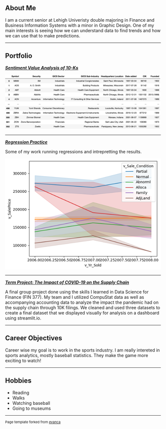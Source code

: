 ## About Me

I am a current senior at Lehigh Univeristy double majoring in Finance and Business Information Systems with a minor in Graphic Design.
One of my main interests is seeing how we can understand data to find trends and how we can use that to make predictions.



---

## Portfolio

<!-- You can link to other websites, PDFs in this repo, and other pages in this repo -->

_**[Sentiment Value Analysis of 10-Ks](midterm_report_summary)**_

<img src="images/sp500.png?raw=true"/>

---

_**[Regression Practice](regression)**_

Some of my work running regressions and intrepretting the results.

<img src="images/output_5_0.png?raw=true"/>

---

_**[Term Project: The Impact of COVID-19 on the Supply Chain]([https://jerseyk.github.io/Final-Project_Sunset-website/](https://jerseyk-final-project-sunset-website-welcome-eoomf2.streamlit.app/))**_

A final group project done using the skills I learned in Data Science for Finance (FIN 377). My team and I utilized CompuStat data as well as accompanying accounting data to analyze the impact the pandemic had on the supply chain through 10K filings. We cleaned and used three datasets to create a final dataset that we displayed visually for analysis on a dashboard using streamlit.io. 

---

## Career Objectives

Career wise my goal is to work in the sports industry. I am really intereted in sports analytics, mostly baseball statistics. They make the game more exciting to watch!

---

## Hobbies

- Reading
- Walks
- Watching baseball
- Going to museums

---
<p style="font-size:11px">Page template forked from <a href="https://github.com/evanca/quick-portfolio">evanca</a></p>
<!-- Remove above link if you don't want to attibute -->

